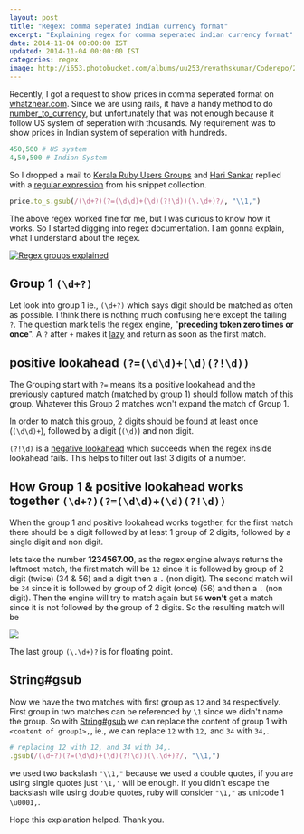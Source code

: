 ```yaml
---
layout: post
title: "Regex: comma seperated indian currency format"
excerpt: "Explaining regex for comma seperated indian currency format"
date: 2014-11-04 00:00:00 IST
updated: 2014-11-04 00:00:00 IST
categories: regex
image: http://i653.photobucket.com/albums/uu253/revathskumar/Coderepo/2014/11/Screenshotfrom2014-11-02223852_zpsaf17908a.png
---
```


Recently, I got a request to show prices in comma seperated format on [whatznear.com](http://whatznear.com). Since we are using rails, it have a handy method to do [number\_to\_currency](http://api.rubyonrails.org/classes/ActionView/Helpers/NumberHelper.html#method-i-number_to_currency), but unfortunately that was not enough because it follow US system of seperation with thousands. My requirement was to show prices in Indian system of seperation with hundreds.

```ruby
450,500 # US system
4,50,500 # Indian System
```

So I dropped a mail to [Kerala Ruby Users Groups](https://groups.google.com/d/msg/kerala-ruby-users-group/9-TjkhSTspc/R-NIwr9XuxwJ) and [Hari Sankar](http://csnipp.com/coderhs) replied with a [regular expression](https://groups.google.com/d/msg/kerala-ruby-users-group/9-TjkhSTspc/10ywX41mZiUJ) from his snippet collection.

```ruby
price.to_s.gsub(/(\d+?)(?=(\d\d)+(\d)(?!\d))(\.\d+)?/, "\\1,")
```

The above regex worked fine for me, but I was curious to know how it works. So I started digging into regex documentation. I am gonna explain, what I understand about the regex.

[![Regex groups explained](http://i653.photobucket.com/albums/uu253/revathskumar/Coderepo/2014/11/Screenshotfrom2014-11-02223852_zpsaf17908a.png)](http://www.regexper.com/#%2F\(%5Cd%2B%3F\)\(%3F%3D\(%5Cd%5Cd\)%2B\(%5Cd\)\(%3F!%5Cd\)\)\(%5C.%5Cd%2B\)%3F%2F)

## Group 1 `(\d+?)`

Let look into group 1 ie., `(\d+?)` which says digit should be matched as often as possible. I think there is nothing much confusing here except the tailing `?`. The question mark tells the regex engine, "**preceding token zero times or once**". A `?` after `+` makes it [lazy](http://www.regular-expressions.info/repeat.html#lazy) and return as soon as the first match.

##  positive lookahead `(?=(\d\d)+(\d)(?!\d))`

The Grouping start with `?=` means its a positive lookahead and the previously captured match (matched by group 1) should follow match of this group. Whatever this Group 2 matches won't expand the match of Group 1.

In order to match this group, 2 digits should be found at least once (`(\d\d)+`), followed by a digit (`(\d)`) and non digit. 

`(?!\d)` is a [negative lookahead](http://www.regular-expressions.info/lookaround.html) which succeeds when the regex inside lookahead fails. This helps to filter out last 3 digits of a number.


## How Group 1 & positive lookahead works together `(\d+?)(?=(\d\d)+(\d)(?!\d))`

When the group 1 and positive lookahead works together, for the first match there should be
a digit followed by at least 1 group of 2 digits, followed by a single digit and non digit.

lets take the number **1234567.00**, as the regex engine always returns the leftmost match,
the first match will be `12` since it is followed by group of 2 digit (twice) (34 & 56) and a digit then a `.` (non digit). The second match will be `34` since it is followed by group of 2 digit (once) (56) and then a `.` (non digit). Then the engine will try to match again but `56` **won't** get a match since it is not followed by the group of 2 digits. So the resulting match will be 

[![](http://i653.photobucket.com/albums/uu253/revathskumar/Coderepo/2014/11/Screenshotfrom2014-11-03221047_zps332860c2.png)](http://rubular.com/r/mgw9bMV1HF)


The last group `(\.\d+)?` is for floating point.

## String#gsub

Now we have the two matches with first group as `12` and `34` respectively. First group in two matches can be referenced by `\1` since we didn't name the group. So with [String#gsub](http://ruby-doc.org/core-2.1.4/String.html#method-i-gsub) we can replace the content of group 1 with `<content of group1>,`, ie., we can replace `12` with `12,` and `34` with `34,`.

```ruby
# replacing 12 with 12, and 34 with 34,.
.gsub(/(\d+?)(?=(\d\d)+(\d)(?!\d))(\.\d+)?/, "\\1,")
```
we used two backslash `"\\1,"` because we used a double quotes, if you are using single quotes just `'\1,'` will be enough. if you didn't escape the backslash wile using double quotes, ruby will consider `"\1,"` as  unicode 1 `\u0001,`.

Hope this explanation helped.
Thank you.